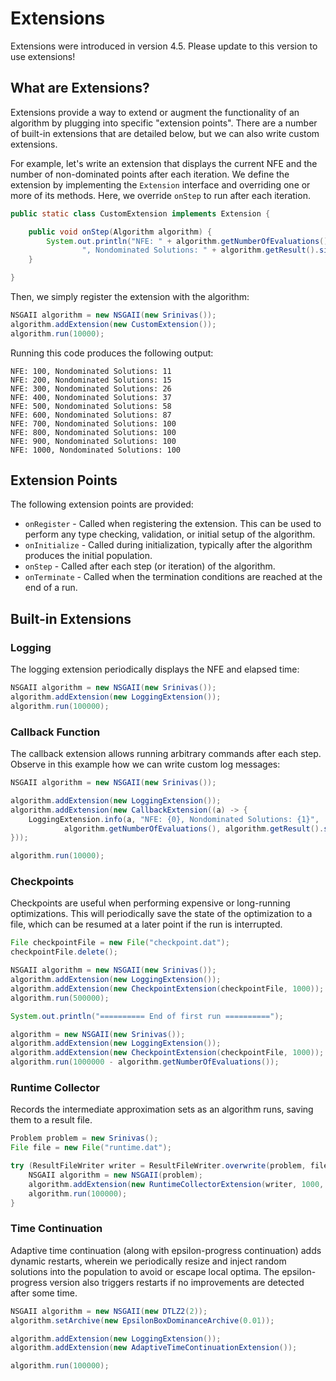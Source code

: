# Extensions

Extensions were introduced in version 4.5.  Please update to this version to use extensions!

## What are Extensions?

Extensions provide a way to extend or augment the functionality of an algorithm by plugging into specific
"extension points".  There are a number of built-in extensions that are detailed below, but we can also write custom
extensions.

For example, let's write an extension that displays the current NFE and the number of non-dominated points after each
iteration.  We define the extension by implementing the `Extension` interface and overriding one or more of its methods.
Here, we override `onStep` to run after each iteration.

<!-- java:examples/org/moeaframework/examples/extensions/CustomExtensionExample.java [32:39] -->

```java
public static class CustomExtension implements Extension {

    public void onStep(Algorithm algorithm) {
        System.out.println("NFE: " + algorithm.getNumberOfEvaluations() +
                ", Nondominated Solutions: " + algorithm.getResult().size());
    }

}
```

Then, we simply register the extension with the algorithm:

<!-- java:examples/org/moeaframework/examples/extensions/CustomExtensionExample.java [42:44] -->

```java
NSGAII algorithm = new NSGAII(new Srinivas());
algorithm.addExtension(new CustomExtension());
algorithm.run(10000);
```

Running this code produces the following output:

<!-- output:examples/org/moeaframework/examples/extensions/CustomExtensionExample.java [:10] -->

```
NFE: 100, Nondominated Solutions: 11
NFE: 200, Nondominated Solutions: 15
NFE: 300, Nondominated Solutions: 26
NFE: 400, Nondominated Solutions: 37
NFE: 500, Nondominated Solutions: 58
NFE: 600, Nondominated Solutions: 87
NFE: 700, Nondominated Solutions: 100
NFE: 800, Nondominated Solutions: 100
NFE: 900, Nondominated Solutions: 100
NFE: 1000, Nondominated Solutions: 100
```

## Extension Points

The following extension points are provided:

* `onRegister` - Called when registering the extension.  This can be used to perform any type checking, validation,
  or initial setup of the algorithm.
* `onInitialize` - Called during initialization, typically after the algorithm produces the initial population.
* `onStep` - Called after each step (or iteration) of the algorithm.
* `onTerminate` - Called when the termination conditions are reached at the end of a run.

## Built-in Extensions

### Logging

The logging extension periodically displays the NFE and elapsed time:

<!-- java:examples/org/moeaframework/examples/extensions/LoggingExample.java [32:34] -->

```java
NSGAII algorithm = new NSGAII(new Srinivas());
algorithm.addExtension(new LoggingExtension());
algorithm.run(100000);
```

### Callback Function

The callback extension allows running arbitrary commands after each step.  Observe in this example how we can write
custom log messages:

<!-- java:examples/org/moeaframework/examples/extensions/CallbackExtensionExample.java [32:40] -->

```java
NSGAII algorithm = new NSGAII(new Srinivas());

algorithm.addExtension(new LoggingExtension());
algorithm.addExtension(new CallbackExtension((a) -> {
    LoggingExtension.info(a, "NFE: {0}, Nondominated Solutions: {1}",
            algorithm.getNumberOfEvaluations(), algorithm.getResult().size());
}));

algorithm.run(10000);
```

### Checkpoints

Checkpoints are useful when performing expensive or long-running optimizations.  This will periodically save
the state of the optimization to a file, which can be resumed at a later point if the run is interrupted.

<!-- java:examples/org/moeaframework/examples/extensions/CheckpointExample.java [35:48] -->

```java
File checkpointFile = new File("checkpoint.dat");
checkpointFile.delete();

NSGAII algorithm = new NSGAII(new Srinivas());
algorithm.addExtension(new LoggingExtension());
algorithm.addExtension(new CheckpointExtension(checkpointFile, 1000));
algorithm.run(500000);

System.out.println("========== End of first run ==========");

algorithm = new NSGAII(new Srinivas());
algorithm.addExtension(new LoggingExtension());
algorithm.addExtension(new CheckpointExtension(checkpointFile, 1000));
algorithm.run(1000000 - algorithm.getNumberOfEvaluations());
```

### Runtime Collector

Records the intermediate approximation sets as an algorithm runs, saving them to a result file.

<!-- java:examples/org/moeaframework/examples/extensions/RuntimeCollectorExample.java [36:43] -->

```java
Problem problem = new Srinivas();
File file = new File("runtime.dat");

try (ResultFileWriter writer = ResultFileWriter.overwrite(problem, file)) {
    NSGAII algorithm = new NSGAII(problem);
    algorithm.addExtension(new RuntimeCollectorExtension(writer, 1000, FrequencyType.EVALUATIONS));
    algorithm.run(100000);
}
```

### Time Continuation

Adaptive time continuation (along with epsilon-progress continuation) adds dynamic restarts, wherein we periodically
resize and inject random solutions into the population to avoid or escape local optima.  The epsilon-progress version
also triggers restarts if no improvements are detected after some time.

<!-- java:examples/org/moeaframework/examples/extensions/AdaptiveTimeContinuationExample.java [36:42] -->

```java
NSGAII algorithm = new NSGAII(new DTLZ2(2));
algorithm.setArchive(new EpsilonBoxDominanceArchive(0.01));

algorithm.addExtension(new LoggingExtension());
algorithm.addExtension(new AdaptiveTimeContinuationExtension());

algorithm.run(100000);
```


